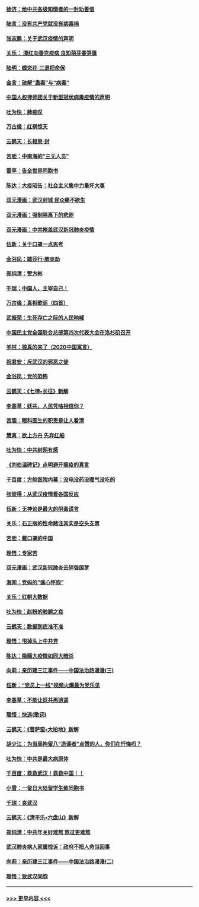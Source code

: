 #### [徐济：给中共各级知情者的一封劝善信](../pages/nsc993/n11868561.md?t=02150844) 
#### [陆言：没有共产党就没有病毒祸](../pages/nsc993/n11868232.md?t=02150844) 
#### [张志鹏：关于武汉疫情的声明](../pages/nsc993/n11867182.md?t=02150844) 
#### [关乐： 漂红向善克疫病 良知萌芽春笋蓬](../pages/nsc993/n11865710.md?t=02150844) 
#### [陆明：蝶恋花‧三退把命保](../pages/nsc993/n11865673.md?t=02150844) 
#### [金言：破解“蛊毒”与“病毒”](../pages/nsc993/n11864103.md?t=02150844) 
#### [中国人权律师团关于新型冠状病毒疫情的声明](../pages/nsc993/n11864249.md?t=02150844) 
#### [吐为快：肺疫叹](../pages/nsc993/n11864027.md?t=02150844) 
#### [万古缘：红祸惊天](../pages/nsc993/n11864079.md?t=02150844) 
#### [云鹤天：长相思‧封](../pages/nsc993/n11864006.md?t=02150844) 
#### [苦胆：中南海的“三无人员”](../pages/nsc993/n11862997.md?t=02150844) 
#### [雷亭：告全世界同胞书](../pages/nsc993/n11862572.md?t=02150844) 
#### [陈达：大疫昭告：社会主义集中力量坏大事](../pages/nsc993/n11859419.md?t=02150844) 
#### [双元漫画：武汉封城 民众痛不欲生](../pages/nsc993/n11859287.md?t=02150844) 
#### [双元漫画：强制隔离下的悲剧](../pages/nsc993/n11859244.md?t=02150844) 
#### [双元漫画：中共掩盖武汉新冠肺炎疫情](../pages/nsc993/n11858249.md?t=02150844) 
#### [伍新：关于口罩一点思考](../pages/nsc993/n11859195.md?t=02150844) 
#### [金浴凤：踏莎行‧肺炎劫](../pages/nsc993/n11858227.md?t=02150844) 
#### [郑纯清：赞方彬](../pages/nsc993/n11856803.md?t=02150844) 
#### [千瑞；中国人，主宰自己！](../pages/nsc993/n11856793.md?t=02150844) 
#### [万古缘：真相歌谣（四首）](../pages/nsc993/n11856263.md?t=02150844) 
#### [武振荣：生死存亡之际的人民呐喊](../pages/nsc993/n11856256.md?t=02150844) 
#### [中国民主党全国联合总部第四次代表大会在洛杉矶召开](../pages/nsc993/n11856344.md?t=02150844) 
#### [羊村：狼真的来了（2020中国寓言）](../pages/nsc993/n11856229.md?t=02150844) 
#### [祝君安：斥武汉的邪恶之徒](../pages/nsc993/n11855861.md?t=02150844) 
#### [金浴凤：党的恐怖](../pages/nsc993/n11855849.md?t=02150844) 
#### [云鹤天：《七律▪长征》新解](../pages/nsc993/n11855479.md?t=02150844) 
#### [李春草：妖共，人民凭啥相信你？](../pages/nsc993/n11855196.md?t=02150844) 
#### [苦胆：眼科医生的职责是让人看清](../pages/nsc993/n11853840.md?t=02150844) 
#### [慧真：欲上方舟 先弃红船](../pages/nsc993/n11853483.md?t=02150844) 
#### [吐为快：中共封网有感](../pages/nsc993/n11852575.md?t=02150844) 
#### [《刘伯温碑记》点明避开瘟疫的真言](../pages/nsc993/n11852128.md?t=02150844) 
#### [千百度：方舱医院内幕：没电没药没暖气没吃的](../pages/nsc993/n11850211.md?t=02150844) 
#### [张彼得：从武汉疫情看各国反应](../pages/nsc993/n11850102.md?t=02150844) 
#### [伍新：无神论是最大的阴毒谎言](../pages/nsc993/n11846129.md?t=02150844) 
#### [关乐：石正丽的性命赌注其实是空头支票](../pages/nsc993/n11846109.md?t=02150844) 
#### [苦胆：戴口罩的中国](../pages/nsc993/n11845576.md?t=02150844) 
#### [理悟：专家苦](../pages/nsc993/n11845564.md?t=02150844) 
#### [双元漫画：武汉新冠肺炎击碎强国梦](../pages/nsc993/n11843320.md?t=02150844) 
#### [海网：党妈的“瘟心怀抱”](../pages/nsc993/n11840740.md?t=02150844) 
#### [关乐：红朝大数据](../pages/nsc993/n11840675.md?t=02150844) 
#### [吐为快：赵粉的肺腑之哀](../pages/nsc993/n11840618.md?t=02150844) 
#### [云鹤天：数据到底准不准](../pages/nsc993/n11840325.md?t=02150844) 
#### [理悟：甩掉头上中共党](../pages/nsc993/n11838826.md?t=02150844) 
#### [陈达：隐瞒大疫情如同大暗杀](../pages/nsc993/n11838771.md?t=02150844) 
#### [向莉：亲历建三江事件——中国法治路漫漫(三)](../pages/nsc993/n11831825.md?t=02150844) 
#### [伍新：“党员上一线”视频火爆最为党乐见](../pages/nsc993/n11838200.md?t=02150844) 
#### [李春草：不能让妖共再逍遥](../pages/nsc993/n11838102.md?t=02150844) 
#### [理悟：快逃(歌词)](../pages/nsc993/n11838083.md?t=02150844) 
#### [云鹤天：《菩萨蛮▪大柏地》新解](../pages/nsc993/n11838059.md?t=02150844) 
#### [胡少江：为当局拘留八“造谣者”点赞的人，你们在忏悔吗？](../pages/nsc993/n11836801.md?t=02150844) 
#### [吐为快：中共是最大病原体](../pages/nsc993/n11836748.md?t=02150844) 
#### [千百度：救救武汉！救救中国！！](../pages/nsc993/n11836145.md?t=02150844) 
#### [小雪：一留日大陆留学生致同胞书](../pages/nsc993/n11834624.md?t=02150844) 
#### [千瑞：哀武汉](../pages/nsc993/n11833647.md?t=02150844) 
#### [云鹤天：《清平乐▪六盘山》新解](../pages/nsc993/n11833611.md?t=02150844) 
#### [郑纯清：中共年关好难熬 熬过更难熬](../pages/nsc993/n11833489.md?t=02150844) 
#### [武汉肺炎病人家属控诉：政府不把人命当回事](../pages/nsc993/n11833205.md?t=02150844) 
#### [向莉：亲历建三江事件——中国法治路漫漫(二)](../pages/nsc993/n11829102.md?t=02150844) 
#### [理悟：致武汉同胞](../pages/nsc993/n11831522.md?t=02150844) 

----
#### [ >>> 更早内容 <<< ](../indexes/nsc993-earlier.md)
